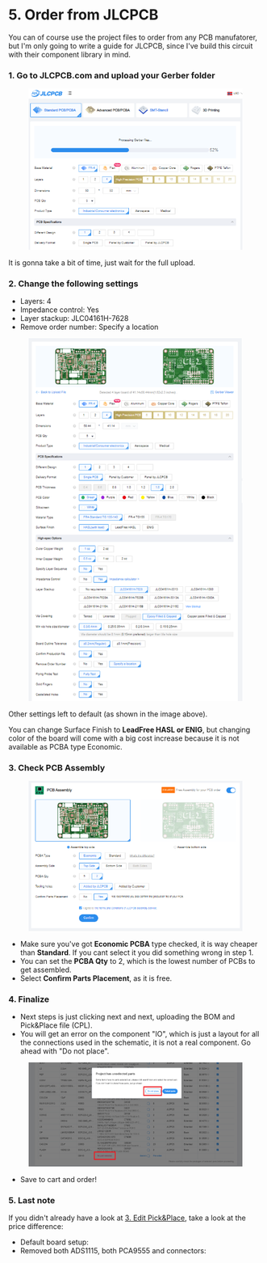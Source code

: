 # 5. Order from JLCPCB

You can of course use the project files to order from any PCB manufatorer, but I'm only going to write a guide for JLCPCB, since I've build this circuit with their component library in mind.&#x20;

### 1. Go to JLCPCB.com and upload your Gerber folder

<figure><img src="../../../.gitbook/assets/image (12).png" alt=""><figcaption></figcaption></figure>

It is gonna take a bit of time, just wait for the full upload.

### 2. Change the following settings

* Layers: 4
* Impedance control: Yes
* Layer stackup: JLC04161H-7628
* Remove order number: Specify a location

<figure><img src="../../../.gitbook/assets/image (20).png" alt=""><figcaption></figcaption></figure>

Other settings left to default (as shown in the image above).&#x20;

You can change Surface Finish to **LeadFree HASL or ENIG**, but changing color of the board will come with a big cost increase because it is not available as PCBA type Economic. &#x20;

### 3. Check PCB Assembly

<figure><img src="../../../.gitbook/assets/image (47).png" alt=""><figcaption></figcaption></figure>

* Make sure you've got **Economic PCBA** type checked, it is way cheaper than **Standard**. If you cant select it you did something wrong in step 1.&#x20;
* You can set the **PCBA Qty** to 2, which is the lowest number of PCBs to get assembled.&#x20;
* Select **Confirm Parts Placement**, as it is free.&#x20;

### 4. Finalize

* Next steps is just clicking next and next, uploading the BOM and Pick\&Place file (CPL).&#x20;
* You will get an error on the component "IO", which is just a layout for all the connections used in the schematic, it is not a real component. Go ahead with "Do not place".&#x20;

<figure><img src="../../../.gitbook/assets/image (67).png" alt=""><figcaption></figcaption></figure>

* Save to cart and order!

### 5. Last note

If you didn't already have a look at [3. Edit Pick\&Place](3.-edit-pick-and-place.md), take a look at the price difference:

* Default board setup:&#x20;
* Removed both ADS1115, both PCA9555 and connectors:&#x20;

